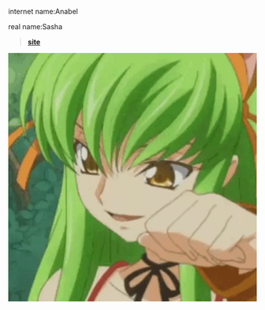 internet name:Anabel

real name:Sasha

> [**site**](https://anabeg.github.io)

![banner](https://github.com/Anabeg/Anabeg/blob/main/profile.gif)
